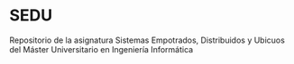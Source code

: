 # SEDU
Repositorio de la asignatura Sistemas Empotrados, Distribuidos y Ubicuos del Máster Universitario en Ingeniería Informática
